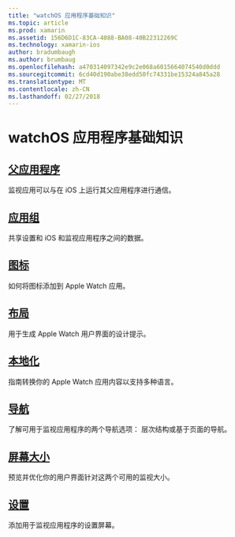 ```yaml
---
title: "watchOS 应用程序基础知识"
ms.topic: article
ms.prod: xamarin
ms.assetid: 156D6D1C-83CA-4088-BA08-40B22312269C
ms.technology: xamarin-ios
author: bradumbaugh
ms.author: brumbaug
ms.openlocfilehash: a470314097342e9c2e068a6015664074540d0ddd
ms.sourcegitcommit: 6cd40d190abe38edd50fc74331be15324a845a28
ms.translationtype: MT
ms.contentlocale: zh-CN
ms.lasthandoff: 02/27/2018
---
```

# <a name="watchos-application-fundamentals"></a>watchOS 应用程序基础知识


##  <a name="parent-applicationioswatchosapp-fundamentalsparent-appmd"></a>[父应用程序](~/ios/watchos/app-fundamentals/parent-app.md)

监视应用可以与在 iOS 上运行其父应用程序进行通信。

##  <a name="app-groupsioswatchosapp-fundamentalsapp-groupsmd"></a>[应用组](~/ios/watchos/app-fundamentals/app-groups.md)

共享设置和 iOS 和监视应用程序之间的数据。

##  <a name="iconsioswatchosapp-fundamentalsiconsmd"></a>[图标](~/ios/watchos/app-fundamentals/icons.md)

如何将图标添加到 Apple Watch 应用。

##  <a name="layoutioswatchosapp-fundamentalslayoutmd"></a>[布局](~/ios/watchos/app-fundamentals/layout.md)

用于生成 Apple Watch 用户界面的设计提示。

##  <a name="localizationioswatchosapp-fundamentalslocalizationmd"></a>[本地化](~/ios/watchos/app-fundamentals/localization.md)

指南转换你的 Apple Watch 应用内容以支持多种语言。

##  <a name="navigationioswatchosapp-fundamentalsnavigationmd"></a>[导航](~/ios/watchos/app-fundamentals/navigation.md)

了解可用于监视应用程序的两个导航选项： 层次结构或基于页面的导航。

##  <a name="screen-sizesioswatchosapp-fundamentalsscreen-sizesmd"></a>[屏幕大小](~/ios/watchos/app-fundamentals/screen-sizes.md)

预览并优化你的用户界面针对这两个可用的监视大小。

##  <a name="settingsioswatchosapp-fundamentalssettingsmd"></a>[设置](~/ios/watchos/app-fundamentals/settings.md)

添加用于监视应用程序的设置屏幕。

